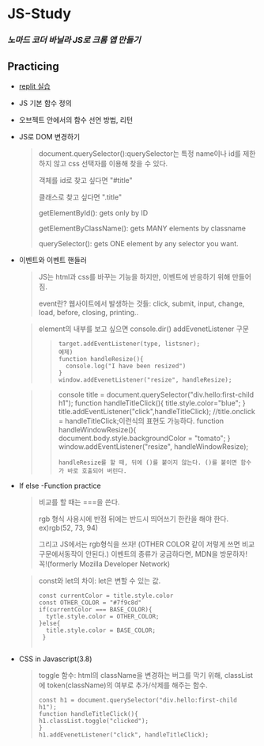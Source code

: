 # JS-Study

### _노마드 코더 바닐라 JS로 크롬 앱 만들기_


## Practicing 
- [replit 실습](https://replit.com/@EunnoAn/BothGoodnaturedCache#index.html)
- JS 기본 함수 정의
- 오브젝트 안에서의 함수 선언 방법, 리턴
- JS로 DOM 변경하기
    > document.querySelector():querySelector는 특정 name이나 id를 제한하지 않고 css 선택자를 이용해 찾을 수 있다. 
    > 
    > 객체를 id로 찾고 싶다면 "#title"
    > 
    > 클래스로 찾고 싶다면 ".title"
    > 
    > getElementById(): gets only by ID
    > 
    > getElementByClassName(): gets MANY elements by classname
    > 
    > querySelector(): gets ONE element by any selector you want.
    > 
- 이벤트와 이벤트 핸들러
    >JS는 html과 css를 바꾸는 기능을 하지만, 이벤트에 반응하기 위해 만들어짐.
    >
    >event란? 웹사이트에서 발생하는 것들: click, submit, input, change, load, before, closing, printing..

    >element의 내부를 보고 싶으면 console.dir()
    >addEvenetListener 구문
    > > ```
    > > target.addEventListener(type, listsner);
    > > 예제)
    > > function handleResize(){
    > >   console.log("I have been resized")
    > > }
    > > window.addEvenetListener("resize", handleResize);

    > > console title = document.querySelector("div.hello:first-child h1");
    > > function handleTitleClick(){
    > > title.style.color="blue";
    > > }
    > > title.addEventListener("click",handleTitleClick);
    > > //title.onclick = handleTitleClick;이런식의 표현도 가능하다.
    > > function handleWindowResize(){
    > > document.body.style.backgroundColor = "tomato";
    > > }
    > > window.addEventListener("resize", handleWindowResize);
    > > ```
    > > handleResize를 할 때, 뒤에 ()를 붙이지 않는다. ()를 붙이면 함수가 바로 호출되어 버린다.

- If else -Function practice
    > 비교를 할 때는 ===을 쓴다.
    > 
    > rgb 형식 사용시에 반점 뒤에는 반드시 띄어쓰기 한칸을 해야 한다. ex)rgb(52, 73, 94)
    > 
    > 그리고 JS에서는 rgb형식을 쓰자! (OTHER COLOR 같이 저렇게 쓰면 비교 구문에서동작이 안된다.)
    > 이벤트의 종류가 궁금하다면, MDN을 방문하자! 꼭!(formerly Mozilla Developer Network)

    > const와 let의 차이: let은 변할 수 있는 값.
    > ```
    > const currentColor = title.style.color
    > const OTHER_COLOR = "#7f9c8d"
    > if(currentColor === BASE_COLOR){
    >   tytle.style.color = OTHER_COLOR;
    > }else{
    >   title.style.color = BASE_COLOR;
    >  }
    >  
    > ```
- CSS in Javascript(3.8)
    > toggle 함수: html의 className을 변경하는 버그를 막기 위해, classList에 token(className)의 여부로 추가/삭제를 해주는 함수.
    > ```
    > const h1 = document.querySelector("div.hello:first-child h1");
    > function handleTitleClick(){
    > h1.classList.toggle("clicked");
    > }
    > h1.addEvenetListener("click", handleTitleClick);
    > ```
